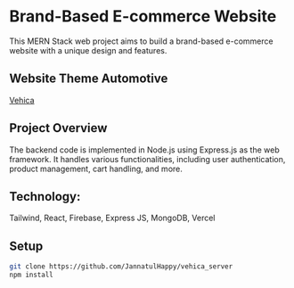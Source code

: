 # Brand-Based E-commerce Website

This MERN Stack web project aims to build a brand-based e-commerce website with a unique design and features.

## Website Theme **Automotive**

[Vehica](https://vehica-5c943.web.app/)

## Project Overview

The backend code is implemented in Node.js using Express.js as the web framework. It handles various functionalities, including user authentication, product management, cart handling, and more.
## Technology:
Tailwind, React, Firebase, Express JS, MongoDB, Vercel
## Setup

```bash
git clone https://github.com/JannatulHappy/vehica_server
npm install
